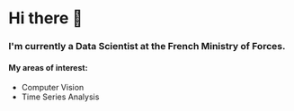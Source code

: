 # Hi there 👋
### I'm currently a __Data Scientist__ at the French Ministry of Forces.  

<!--
#### My area of research: 
I am looking to analyze and predict phase transitions in time series and videos (joint work with the French Ministry of Armed forces).
-->
#### My areas of interest:
- Computer Vision
- Time Series Analysis 
 
<!--
**jumdc/jumdc** is a ✨ _special_ ✨ repository because its `README.md` (this file) appears on your GitHub profile.

Here are some ideas to get you started:

- 🔭 I’m currently working on ...
- 🌱 I’m currently learning ...
- 👯 I’m looking to collaborate on ...
- 🤔 I’m looking for help with ...
- 💬 Ask me about ...
- 📫 How to reach me: ...
- 😄 Pronouns: ...
- ⚡ Fun fact: ...
-->
